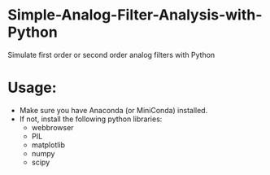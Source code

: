 # Simple-Analog-Filter-Analysis-with-Python
Simulate first order or second order analog filters with Python

# Usage:
* Make sure you have Anaconda (or MiniConda) installed. 
* If not, install the following python libraries:
  * webbrowser
  * PIL
  * matplotlib
  * numpy
  * scipy
